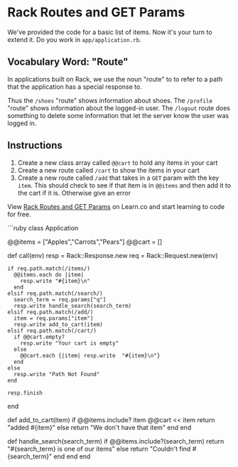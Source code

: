 # Rack Routes and GET Params

We've provided the code for a basic list of items. Now it's your turn to extend it.
Do you work in `app/application.rb`.

## Vocabulary Word: "Route"

In applications built on Rack, we use the noun "route" to to refer to a path
that the application has a special response to.

Thus the `/shoes` "route" shows information about shoes. The `/profile` "route"
shows information about the logged-in user. The `/logout` route does something
to delete some information that let the server know the user was logged in.

## Instructions

  1. Create a new class array called `@@cart` to hold any items in your cart
  2. Create a new route called `/cart` to show the items in your cart
  3. Create a new route called `/add` that takes in a `GET` param with the key `item`. This should check to see if that item is in `@@items` and then add it to the cart if it is. Otherwise give an error

<p data-visibility='hidden'>View <a href='https://learn.co/lessons/rack-get-params-lab' title='Rack Routes and GET Params'>Rack Routes and GET Params</a> on Learn.co and start learning to code for free.</p>
```ruby
class Application

  @@items = ["Apples","Carrots","Pears"]
  @@cart = []

  def call(env)
    resp = Rack::Response.new
    req = Rack::Request.new(env)

    if req.path.match(/items/)
      @@items.each do |item|
        resp.write "#{item}\n"
      end
    elsif req.path.match(/search/)
      search_term = req.params["q"]
      resp.write handle_search(search_term)
    elsif req.path.match(/add/)
      item = req.params["item"]
      resp.write add_to_cart(item)
    elsif req.path.match(/cart/)  
      if @@cart.empty?
        resp.write "Your cart is empty"
      else
        @@cart.each {|item| resp.write  "#{item}\n"}
      end
    else
      resp.write "Path Not Found"
    end

    resp.finish
  end

  def add_to_cart(item)
    if @@items.include? item
      @@cart << item
      return "added #{item}"
    else
      return "We don't have that item"
    end
  end



  def handle_search(search_term)
    if @@items.include?(search_term)
      return "#{search_term} is one of our items"
    else
      return "Couldn't find #{search_term}"
    end
  end
end

